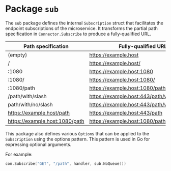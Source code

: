 # Package `sub`

The `sub` package defines the internal `Subscription` struct that facilitates the endpoint subscriptions of the microservice. It transforms the partial path specification in `Connector.Subscribe` to produce a fully-qualified URL.

| Path specification | Fully-qualified URL |
| - | - |
| (empty) | https://example.host |
| / | https://example.host/ |
| :1080 | https://example.host:1080 |
| :1080/ | https://example.host:1080/ |
| :1080/path | https://example.host:1080/path |
| /path/with/slash | https://example.host:443/path/with/slash |
| path/with/no/slash | https://example.host:443/path/with/no/slash |
| https://example.host/path | https://example.host:443/path |
| https://example.host:1080/path | https://example.host:1080/path |

This package also defines various `Option`s that can be applied to the `Subscription` using the options pattern. This pattern is used in Go for expressing optional arguments. 

For example:

```go
con.Subscribe("GET", "/path", handler, sub.NoQueue())
```
